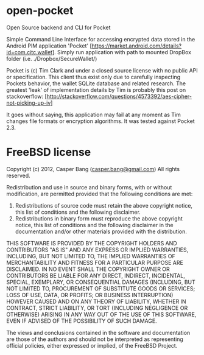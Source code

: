 open-pocket
===========

Open Source backend and CLI for Pocket

Simple Command Line Interface for accessing encrypted data stored in the Android
PIM application 'Pocket' [https://market.android.com/details?id=com.citc.wallet].
Simply run application with path to mounted DropBox folder (i.e. ./Dropbox/SecureWallet/)

Pocket is (c) Tim Clark and under a closed source license with no public API or
specification. This client thus exist only due to carefully inspecting Pockets
behavior, the wallet SQLite database and related research. The greatest 'leak' 
of implementation details by Tim is probably this post on stackoverflow:
[http://stackoverflow.com/questions/4573392/aes-cipher-not-picking-up-iv]

It goes without saying, this application may fail at any moment as Tim changes
file formats or encryption algorithms. It was tested against Pocket 2.3.

FreeBSD license
===============

Copyright (c) 2012, Casper Bang (casper.bang@gmail.com)
All rights reserved.

Redistribution and use in source and binary forms, with or without
modification, are permitted provided that the following conditions are met: 

1. Redistributions of source code must retain the above copyright notice, this
   list of conditions and the following disclaimer. 
2. Redistributions in binary form must reproduce the above copyright notice,
   this list of conditions and the following disclaimer in the documentation
   and/or other materials provided with the distribution. 

THIS SOFTWARE IS PROVIDED BY THE COPYRIGHT HOLDERS AND CONTRIBUTORS "AS IS" AND
ANY EXPRESS OR IMPLIED WARRANTIES, INCLUDING, BUT NOT LIMITED TO, THE IMPLIED
WARRANTIES OF MERCHANTABILITY AND FITNESS FOR A PARTICULAR PURPOSE ARE
DISCLAIMED. IN NO EVENT SHALL THE COPYRIGHT OWNER OR CONTRIBUTORS BE LIABLE FOR
ANY DIRECT, INDIRECT, INCIDENTAL, SPECIAL, EXEMPLARY, OR CONSEQUENTIAL DAMAGES
(INCLUDING, BUT NOT LIMITED TO, PROCUREMENT OF SUBSTITUTE GOODS OR SERVICES;
LOSS OF USE, DATA, OR PROFITS; OR BUSINESS INTERRUPTION) HOWEVER CAUSED AND
ON ANY THEORY OF LIABILITY, WHETHER IN CONTRACT, STRICT LIABILITY, OR TORT
(INCLUDING NEGLIGENCE OR OTHERWISE) ARISING IN ANY WAY OUT OF THE USE OF THIS
SOFTWARE, EVEN IF ADVISED OF THE POSSIBILITY OF SUCH DAMAGE.

The views and conclusions contained in the software and documentation are those
of the authors and should not be interpreted as representing official policies, 
either expressed or implied, of the FreeBSD Project.

